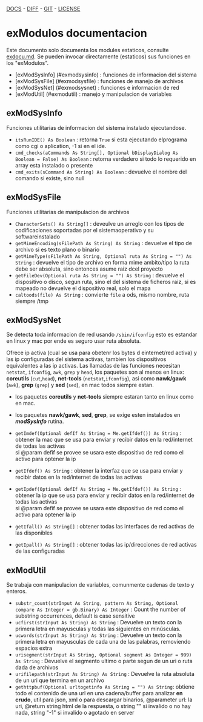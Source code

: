  [DOCS](exdocu.md) - [DIFF](exdiferenciasoriginal.md) - [GIT](https://gitlab.com/venenux/gambasex) - [LICENSE](https://gitlab.com/venenux/gambasex/blob/master/LICENSE.md)

# exModulos documentacion

Este documento solo documenta los modules estaticos, consulte [exdocu.md](exdocu.md).
Se pueden invocar directamente (estaticos) sus funciones en los "exModulos".

* [exModSysInfo] (#exmodsysinfo) : funciones de informacion del sistema
* [exModSysFile] (#exmodsysfile) : funciones de manejo de archivos
* [exModSysNet] (#exmodsysnet) : funciones e informacion de red
* [exModUtil] (#exmodutil) : manejo y manipulacion de variables

## exModSysInfo
 
Funciones utilitarias de informacion del sistema instalado ejecutandose.

* `itsRunIDE() As Boolean` : retorna `True` si esta ejecutando elprograma como cgi o aplication, -1 si en el ide. 
* `cmd_checks(aCommands As String[], Optional bDisplayDialog As Boolean = False) As Boolean` : retorna verdadero si todo lo requerido en array esta instalado o presente
* `cmd_exits(sCommand As String) As Boolean` : devuelve el nombre del comando si existe, sino null

## exModSysFile
 
Funciones utilitarias de manipulacion de archivos

* `CharacterSets() As String[]` : deveulve un arreglo con los tipos de codificaciones soportadas por el sistemaoperativo y su softwareinstalado
* `getMimeEncoding(sFilePath As String) As String` : devuelve el tipo de archivo si es texto plano o binario
* `getMimeType(sFilePath As String, Optional ruta As String = "") As String` : devuelve el tipo de archivo en forma mime ambito/tipo la ruta debe ser absoluta, sino entonces asume raiz dcel proyecto
* `getFileDev(Optional ruta As String = "") As String` : devuelve el dispositivo o disco, segun ruta, sino el del sistema de ficheros raiz, si es mapeado no devuelve el dispositivo real, solo el mapa
* `caltoods(file) As String` : convierte `file` a ods, mismo nombre, ruta siempre /tmp

## exModSysNet

Se detecta toda informacion de red usando `/sbin/ifconfig` esto es estandar en linux y mac 
por ende es seguro usar ruta absoluta.

Ofrece ip activa (cual se usa para obetenr los bytes d einternet/red activa)
y las ip configuradas del sistema activas, tambien los dispositivos equivalentes a las ip activas.
Las llamadas de las funciones necesitan `netstat`, `ifconfig`, `awk`, `grep` y `head`, 
los paquetes son al menos en linux: **coreutils** (`cut`,`head`), **net-tools** (`netstat`,`ifconfig`), 
asi como **nawk/gawk** (`awk`), **grep** (`grep`) y **sed** (`sed`), en mac todos siempre estan.
* los paquetes **coreutils** y **net-tools** siempre estaran tanto en linux como en mac.
* los paquetes **nawk/gawk**, **sed**, **grep**, se exige esten instalados en ***modSysInfo*** rutina.

* `getImdef(Optional defIf As String = Me.getIfdef()) As String` : obtener la mac que se usa para enviar y recibir datos en la red/internet de todas las activas<br> si @param defif se provee se usara este dispositivo de red como el activo para optener la ip
* `getIfdef() As String` : obtener la interfaz que se usa para enviar y recibir datos en la red/internet de todas las activas
* `getIpdef(Optional defIf As String = Me.getIfdef()) As String` : obtener la ip que se usa para enviar y recibir datos en la red/internet de todas las activas<br> si @param defif se provee se usara este dispositivo de red como el activo para optener la ip
* `getIfall() As String[]` : obtener todas las interfaces de red activas de las disponibles
* `getIpall() As String[]` : obtener todas las ip/direcciones de red activas de las configuradas

## exModUtil

Se trabaja con manipulacion de variables, comunmente cadenas de texto y enteros.

* `substr_count(strInput As String, pattern As String, Optional compare As Integer = gb.Binary) As Integer` : Count the number of substring occurrences, default is case sensitive
* `ucfirst(strInput As String) As String` : Devuelve un texto con la primera letra en mayusculas y todas las siguientes en minúsculas.
* `ucwords(strInput As String) As String` : Devuelve un texto con la primera letra en mayusculas de cada una de las palabras, removiendo espacios extra
* `urisegment(strInput As String, Optional segment As Integer = 999) As String` : Devuelve el segmento ultimo o parte segun de un uri o ruta dada de archivos
* `urifilepath(strInput As String) As String` : Devuelve la ruta absoluta de un uri que termina en un archivo
* `gethttpbuf(Optional urltogetinfo As String = "") As String`: obtiene todo el contenido de una url en una cadena/buffer para analizar **en crudo**, util para json, xml o para descargar binarios, @parameter url: la uri, @return string html de la respuesta, o string "" si invalido o no hay nada, string "-1" si invalido o agotado en server


